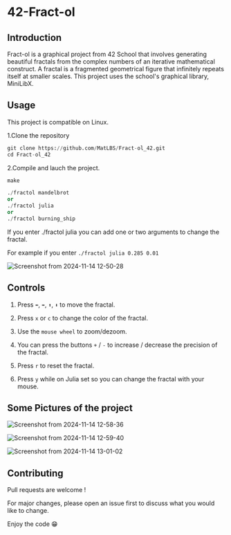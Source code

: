 # 42-Fract-ol

## Introduction
Fract-ol is a graphical project from 42 School that involves generating beautiful fractals from the complex numbers of an iterative mathematical construct. 
A fractal is a fragmented geometrical figure that infinitely repeats itself at smaller scales. This project uses the school's graphical library, MiniLibX.

## Usage
This project is compatible on Linux.

1.Clone the repository
```python
git clone https://github.com/MatLBS/Fract-ol_42.git
cd Fract-ol_42
```
2.Compile and lauch the project.
```python
make

./fractol mandelbrot
or
./fractol julia
or
./fractol burning_ship
```
If you enter ./fractol julia you can add one or two arguments to change the fractal.

For example if you enter `./fractol julia 0.285 0.01`

![Screenshot from 2024-11-14 12-50-28](https://github.com/user-attachments/assets/1eed9e78-2678-4754-8182-cbfee6988587)

## Controls
1. Press `⬅️`, `➡️`, `⬆️`, `⬇️` to move the fractal.

2. Press `x` or `c` to change the color of the fractal.

3. Use the `mouse wheel` to zoom/dezoom.

4. You can press the buttons `+` / `-` to increase / decrease the precision of the fractal.

5. Press `r` to reset the fractal.

6. Press `y` while on Julia set so you can change the fractal with your mouse.

## Some Pictures of the project

![Screenshot from 2024-11-14 12-58-36](https://github.com/user-attachments/assets/3a5a7bd0-7835-42c3-a553-1b0b514d7a92)

![Screenshot from 2024-11-14 12-59-40](https://github.com/user-attachments/assets/ed26d20f-de2a-4de1-9865-cfd690f67300)

![Screenshot from 2024-11-14 13-01-02](https://github.com/user-attachments/assets/e1ce0c11-b1f0-40ec-9b69-3a810dacf02b)

## Contributing

Pull requests are welcome !

For major changes, please open an issue first to discuss what you would like to change.

Enjoy the code 😁
